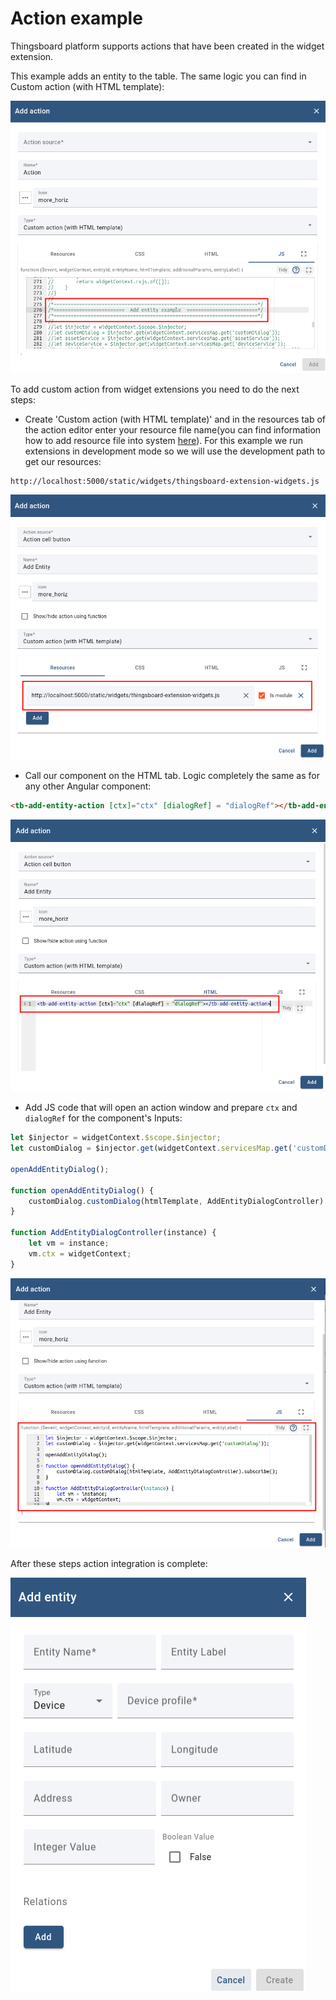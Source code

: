 Action example
=====================

Thingsboard platform supports actions that have been created in the widget extension.

This example adds an entity to the table. The same logic you can find in Custom action (with HTML template):

![img.png](../png/example-action-png/action-example.png)

To add custom action from widget extensions you need to do the next steps:

- Create 'Custom action (with HTML template)' and in the resources tab
of the action editor enter your resource file name(you can find information how to add resource file into system [here](https://thingsboard.io/docs/user-guide/contribution/widgets-development/#thingsBoard-extensions)).
  For this example we run extensions in development mode so we will use the development path to get our resources:
```
http://localhost:5000/static/widgets/thingsboard-extension-widgets.js
```

![img.png](../png/example-action-png/action-resource-tab.png)

- Call our component on the HTML tab. Logic completely the same as for any other Angular component:
```html
<tb-add-entity-action [ctx]="ctx" [dialogRef] = "dialogRef"></tb-add-entity-action>
```

![img.png](../png/example-action-png/action-html-tab.png)

- Add JS code that will open an action window and prepare ```ctx``` and ```dialogRef``` for the component's Inputs:

```javascript
let $injector = widgetContext.$scope.$injector;
let customDialog = $injector.get(widgetContext.servicesMap.get('customDialog'));

openAddEntityDialog();

function openAddEntityDialog() {
    customDialog.customDialog(htmlTemplate, AddEntityDialogController).subscribe();
}

function AddEntityDialogController(instance) {
    let vm = instance;
    vm.ctx = widgetContext;
}
```

![img.png](../png/example-action-png/action-js-tab.png)

After these steps action integration is complete:

![img.png](../png/example-action-png/action-work.png)
